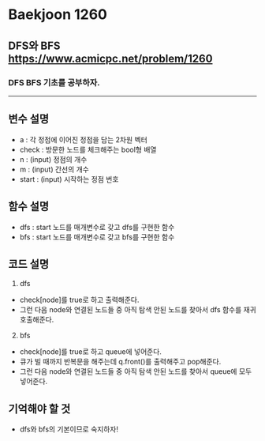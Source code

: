 Baekjoon 1260
=============
DFS와 BFS  <https://www.acmicpc.net/problem/1260>
---------------
### DFS BFS 기초를 공부하자.
- - -
## 변수 설명
- a : 각 정점에 이어진 정점을 담는 2차원 벡터 
- check : 방문한 노드를 체크해주는 bool형 배열
- n : (input) 정점의 개수
- m : (input) 간선의 개수
- start : (input) 시작하는 정점 번호
## 함수 설명
- dfs : start 노드를 매개변수로 갖고 dfs를 구현한 함수
- bfs : start 노드를 매개변수로 갖고 bfs를 구현한 함수
## 코드 설명
1. dfs
- check[node]를 true로 하고 출력해준다.
- 그런 다음 node와 연결된 노드들 중 아직 탐색 안된 노드를 찾아서 dfs 함수를 재귀호출해준다.
2. bfs
- check[node]를 true로 하고 queue에 넣어준다.
- 큐가 빌 때까지 반복문을 해주는데 q.front()를 출력해주고 pop해준다.
- 그런 다음 node와 연결된 노드들 중 아직 탐색 안된 노드를 찾아서 queue에 모두 넣어준다.
## 기억해야 할 것
- dfs와 bfs의 기본이므로 숙지하자!
